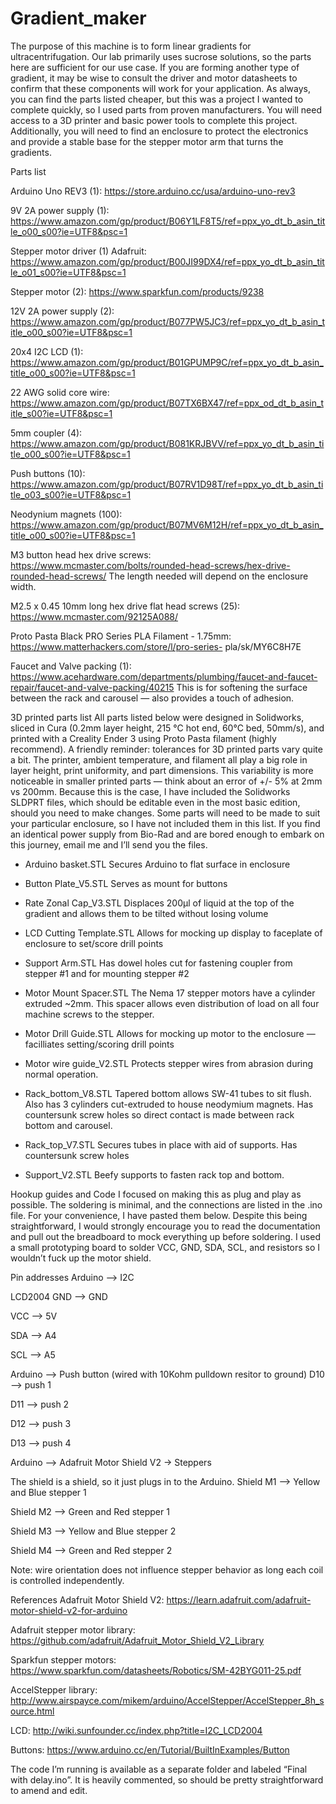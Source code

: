 # Gradient_maker

The purpose of this machine is to form linear gradients for ultracentrifugation. Our lab primarily uses sucrose solutions, so the parts here are sufficient for our use case. If you are forming another type of gradient, it may be wise to consult the driver and motor datasheets to confirm that these components will work for your application. As always, you can find the parts listed cheaper, but this was a project I wanted to complete quickly, so I used parts from proven manufacturers. You will need access to a 3D printer and basic power tools to complete this project. Additionally, you will need to find an enclosure to protect the electronics and provide a stable base for the stepper motor arm that turns the gradients.

Parts list

Arduino Uno REV3 (1): https://store.arduino.cc/usa/arduino-uno-rev3 

9V 2A power supply (1):
https://www.amazon.com/gp/product/B06Y1LF8T5/ref=ppx_yo_dt_b_asin_title_o00_s00?ie=UTF8&psc=1

Stepper motor driver (1) Adafruit:
https://www.amazon.com/gp/product/B00JI99DX4/ref=ppx_yo_dt_b_asin_title_o01_s00?ie=UTF8&psc=1 

Stepper motor (2): https://www.sparkfun.com/products/9238

12V 2A power supply (2):
https://www.amazon.com/gp/product/B077PW5JC3/ref=ppx_yo_dt_b_asin_title_o00_s00?ie=UTF8&psc=1

20x4 I2C LCD (1):
https://www.amazon.com/gp/product/B01GPUMP9C/ref=ppx_yo_dt_b_asin_title_o00_s00?ie=UTF8&psc=1

22 AWG solid core wire:
https://www.amazon.com/gp/product/B07TX6BX47/ref=ppx_od_dt_b_asin_title_s00?ie=UTF8&psc=1

5mm coupler (4):
https://www.amazon.com/gp/product/B081KRJBVV/ref=ppx_yo_dt_b_asin_title_o00_s00?ie=UTF8&psc=1

Push buttons (10):
https://www.amazon.com/gp/product/B07RV1D98T/ref=ppx_yo_dt_b_asin_title_o03_s00?ie=UTF8&psc=1

Neodynium magnets (100):
https://www.amazon.com/gp/product/B07MV6M12H/ref=ppx_yo_dt_b_asin_title_o00_s00?ie=UTF8&psc=1

M3 button head hex drive screws: https://www.mcmaster.com/bolts/rounded-head-screws/hex-drive-rounded-head-screws/
The length needed will depend on the enclosure width.

M2.5 x 0.45 10mm long hex drive flat head screws (25): https://www.mcmaster.com/92125A088/

Proto Pasta Black PRO Series PLA Filament - 1.75mm: https://www.matterhackers.com/store/l/pro-series-
pla/sk/MY6C8H7E

Faucet and Valve packing (1): https://www.acehardware.com/departments/plumbing/faucet-and-faucet-repair/faucet-and-valve-packing/40215
This is for softening the surface between the rack and carousel — also provides a touch of adhesion.
                 
3D printed parts list
All parts listed below were designed in Solidworks, sliced in Cura (0.2mm layer height, 215 °C hot end, 60°C bed, 50mm/s), and printed with a Creality Ender 3 using Proto Pasta filament (highly recommend). A friendly reminder: tolerances for 3D printed parts vary quite a bit. The printer, ambient temperature, and filament all play a big role in layer height, print uniformity, and part dimensions. This variability is more noticeable in smaller printed parts — think about an error of +/- 5% at 2mm vs 200mm. Because this is the case, I have included the Solidworks SLDPRT files, which should be editable even in the most basic edition, should you need to make changes. Some parts will need to be made to suit your particular enclosure, so I have not included them in this list. If you find an identical power supply from Bio-Rad and are bored enough to embark on this journey, email me and I’ll send you the files.

- Arduino basket.STL
Secures Arduino to flat surface in enclosure

- Button Plate_V5.STL
Serves as mount for buttons

- Rate Zonal Cap_V3.STL
Displaces 200μl of liquid at the top of the gradient and allows them to be tilted without losing volume

- LCD Cutting Template.STL
Allows for mocking up display to faceplate of enclosure to set/score drill points

- Support Arm.STL
Has dowel holes cut for fastening coupler from stepper #1 and for mounting stepper #2

- Motor Mount Spacer.STL
The Nema 17 stepper motors have a cylinder extruded ~2mm. This spacer allows even distribution of
load on all four machine screws to the stepper.

- Motor Drill Guide.STL
Allows for mocking up motor to the enclosure — facilliates setting/scoring drill points

- Motor wire guide_V2.STL
Protects stepper wires from abrasion during normal operation.

- Rack_bottom_V8.STL
Tapered bottom allows SW-41 tubes to sit flush. Also has 3 cylinders cut-extruded to house neodymium
magnets. Has countersunk screw holes so direct contact is made between rack bottom and carousel.

- Rack_top_V7.STL
Secures tubes in place with aid of supports. Has countersunk screw holes

- Support_V2.STL
Beefy supports to fasten rack top and bottom.

Hookup guides and Code
I focused on making this as plug and play as possible. The soldering is minimal, and the connections are listed in the .ino file. For your convenience, I have pasted them below. Despite this being straightforward, I would strongly encourage you to read the documentation and pull out the breadboard to mock everything up before soldering. I used a small prototyping board to solder VCC, GND, SDA, SCL, and resistors so I wouldn’t fuck up the motor shield.

Pin addresses
Arduino --> I2C 

LCD2004 GND --> GND

VCC --> 5V

SDA --> A4

SCL --> A5

Arduino --> Push button (wired with 10Kohm pulldown resitor to ground) D10 --> push 1

D11 --> push 2

D12 --> push 3

D13 --> push 4

Arduino --> Adafruit Motor Shield V2 -> Steppers

The shield is a shield, so it just plugs in to the Arduino. Shield M1 --> Yellow and Blue stepper 1

Shield M2 --> Green and Red stepper 1

Shield M3 --> Yellow and Blue stepper 2

Shield M4 --> Green and Red stepper 2

Note: wire orientation does not influence stepper behavior as long each coil is controlled independently.

References
Adafruit Motor Shield V2: https://learn.adafruit.com/adafruit-motor-shield-v2-for-arduino

Adafruit stepper motor library: https://github.com/adafruit/Adafruit_Motor_Shield_V2_Library

Sparkfun stepper motors: https://www.sparkfun.com/datasheets/Robotics/SM-42BYG011-25.pdf 

AccelStepper library: http://www.airspayce.com/mikem/arduino/AccelStepper/AccelStepper_8h_source.html 

LCD: http://wiki.sunfounder.cc/index.php?title=I2C_LCD2004

Buttons: https://www.arduino.cc/en/Tutorial/BuiltInExamples/Button

The code I’m running is available as a separate folder and labeled “Final with delay.ino”. It is heavily commented, so should be pretty straightforward to amend and edit.

